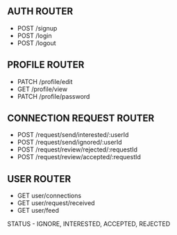 ## AUTH ROUTER
- POST /signup
- POST /login
- POST /logout

## PROFILE ROUTER
- PATCH /profile/edit
- GET /profile/view
- PATCH /profile/password

## CONNECTION REQUEST ROUTER
- POST /request/send/interested/:userId
- POST /request/send/ignored/:userId
- POST /request/review/rejected/:requestId
- POST /request/review/accepted/:requestId

## USER ROUTER
- GET user/connections
- GET user/request/received
- GET user/feed



STATUS - IGNORE, INTERESTED, ACCEPTED, REJECTED